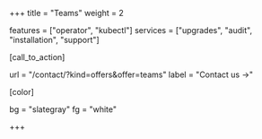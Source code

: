 +++
title = "Teams"
weight = 2

features = ["operator", "kubectl"]
services = ["upgrades", "audit", "installation", "support"]

[call_to_action]

url = "/contact/?kind=offers&offer=teams"
label = "Contact us &rarr;"

[color]

bg = "slategray"
fg = "white"

+++
